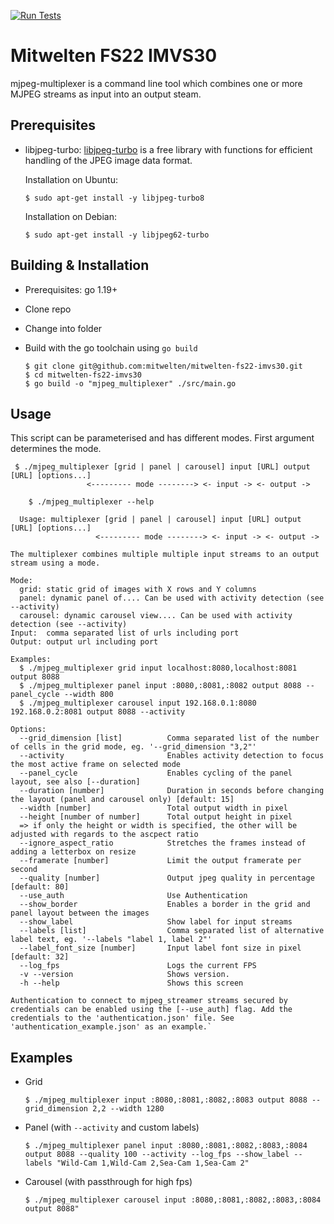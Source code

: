 [![Run Tests](https://github.com/mitwelten/mitwelten-fs22-imvs30/actions/workflows/tests.yml/badge.svg)](https://github.com/mitwelten/mitwelten-fs22-imvs30/actions/workflows/tests.yml)

# Mitwelten FS22 IMVS30

mjpeg-multiplexer is a command line tool which combines one or more MJPEG streams as input into an output steam.

## Prerequisites

- libjpeg-turbo:
  [libjpeg-turbo](https://libjpeg-turbo.org/) is a free library with functions for efficient
  handling of the JPEG image data format.

    Installation on Ubuntu:
    ```
    $ sudo apt-get install -y libjpeg-turbo8
    ```
  
  Installation on Debian:
    ```
    $ sudo apt-get install -y libjpeg62-turbo
    ```

## Building & Installation

- Prerequisites: go 1.19+

- Clone repo
- Change into folder
- Build with the go toolchain using `go build`

    ```
    $ git clone git@github.com:mitwelten/mitwelten-fs22-imvs30.git
    $ cd mitwelten-fs22-imvs30
    $ go build -o "mjpeg_multiplexer" ./src/main.go
    ```

## Usage

This script can be parameterised and has different modes. First argument determines the mode.

```
 $ ./mjpeg_multiplexer [grid | panel | carousel] input [URL] output [URL] [options...]
                 <--------- mode --------> <- input -> <- output ->
```

```
    $ ./mjpeg_multiplexer --help
    
  Usage: multiplexer [grid | panel | carousel] input [URL] output [URL] [options...]
                   <--------- mode --------> <- input -> <- output ->

The multiplexer combines multiple multiple input streams to an output stream using a mode.

Mode:
  grid: static grid of images with X rows and Y columns
  panel: dynamic panel of.... Can be used with activity detection (see --activity)
  carousel: dynamic carousel view.... Can be used with activity detection (see --activity)
Input:  comma separated list of urls including port
Output: output url including port

Examples: 
  $ ./mjpeg_multiplexer grid input localhost:8080,localhost:8081 output 8088
  $ ./mjpeg_multiplexer panel input :8080,:8081,:8082 output 8088 --panel_cycle --width 800 
  $ ./mjpeg_multiplexer carousel input 192.168.0.1:8080 192.168.0.2:8081 output 8088 --activity

Options:
  --grid_dimension [list]          Comma separated list of the number of cells in the grid mode, eg. '--grid_dimension "3,2"'
  --activity                       Enables activity detection to focus the most active frame on selected mode
  --panel_cycle                    Enables cycling of the panel layout, see also [--duration] 
  --duration [number]              Duration in seconds before changing the layout (panel and carousel only) [default: 15]
  --width [number]                 Total output width in pixel
  --height [number of number]      Total output height in pixel
  => if only the height or width is specified, the other will be adjusted with regards to the ascpect ratio
  --ignore_aspect_ratio            Stretches the frames instead of adding a letterbox on resize
  --framerate [number]             Limit the output framerate per second
  --quality [number]               Output jpeg quality in percentage [default: 80]
  --use_auth                       Use Authentication
  --show_border                    Enables a border in the grid and panel layout between the images
  --show_label                     Show label for input streams
  --labels [list]                  Comma separated list of alternative label text, eg. '--labels "label 1, label 2"'
  --label_font_size [number]       Input label font size in pixel [default: 32]
  --log_fps                        Logs the current FPS 
  -v --version                     Shows version.
  -h --help                        Shows this screen

Authentication to connect to mjpeg_streamer streams secured by credentials can be enabled using the [--use_auth] flag. Add the credentials to the 'authentication.json' file. See 'authentication_example.json' as an example.`
```

## Examples

- Grid 
    ```
    $ ./mjpeg_multiplexer input :8080,:8081,:8082,:8083 output 8088 --grid_dimension 2,2 --width 1280
    ```

- Panel (with `--activity` and custom labels)
    ```
    $ ./mjpeg_multiplexer panel input :8080,:8081,:8082,:8083,:8084 output 8088 --quality 100 --activity --log_fps --show_label --labels "Wild-Cam 1,Wild-Cam 2,Sea-Cam 1,Sea-Cam 2"
    ```

- Carousel (with passthrough for high fps)
    ```
    $ ./mjpeg_multiplexer carousel input :8080,:8081,:8082,:8083,:8084 output 8088"
    ```
